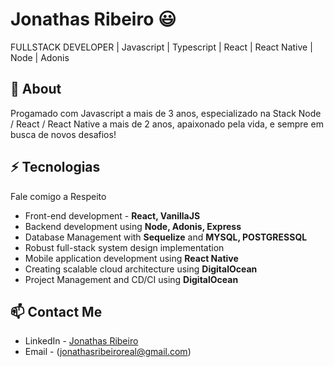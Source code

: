 # Jonathas Ribeiro 😃
FULLSTACK DEVELOPER | Javascript | Typescript | React | React Native | Node | Adonis

## 🧐 About
Progamado com Javascript a mais de 3 anos, especializado na Stack Node / React / React Native a mais de 2 anos, apaixonado pela vida, e sempre em busca de novos desafios! 

## ⚡ Tecnologias
Fale comigo a Respeito

- Front-end development - **React, VanillaJS**
- Backend development using **Node, Adonis, Express**
- Database Management with **Sequelize** and **MYSQL, POSTGRESSQL**
- Robust full-stack system design implementation
- Mobile application development using **React Native**
- Creating scalable cloud architecture using **DigitalOcean**
- Project Management and CD/CI using **DigitalOcean**

## 📫 Contact Me
- LinkedIn - [Jonathas Ribeiro](https://in.linkedin.com/in/jonathasribeiro151)
- Email - (jonathasribeiroreal@gmail.com)
